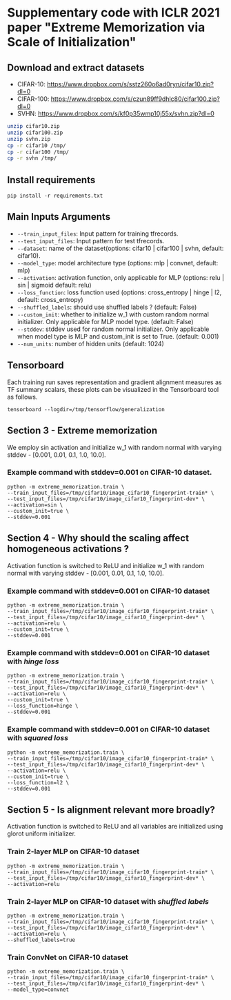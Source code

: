 # Supplementary code with ICLR 2021 paper "Extreme Memorization via Scale of Initialization"

## Download and extract datasets

-   CIFAR-10: https://www.dropbox.com/s/sstz260o6ad0ryn/cifar10.zip?dl=0
-   CIFAR-100: https://www.dropbox.com/s/czun89ff9dhlc80/cifar100.zip?dl=0
-   SVHN: https://www.dropbox.com/s/kf0p35wmp10j55x/svhn.zip?dl=0

```bash
unzip cifar10.zip
unzip cifar100.zip
unzip svhn.zip
cp -r cifar10 /tmp/
cp -r cifar100 /tmp/
cp -r svhn /tmp/
```

## Install requirements

```
pip install -r requirements.txt
```

## Main Inputs Arguments

*   `--train_input_files`: Input pattern for training tfrecords.
*   `--test_input_files`: Input pattern for test tfrecords.
*   `--dataset`: name of the dataset(options: cifar10 | cifar100 | svhn,
    default: cifar10).
*   `--model_type`: model architecture type (options: mlp | convnet, default:
    mlp)
*   `--activation`: activation function, only applicable for MLP (options: relu
    | sin | sigmoid default: relu)
*   `--loss_function`: loss function used (options: cross_entropy | hinge | l2,
    default: cross_entropy)
*   `--shuffled_labels`: should use shuffled labels ? (default: False)
*   `--custom_init`: whether to initialize w_1 with custom random normal
    initializer. Only applicable for MLP model type. (default: False)
*   `--stddev`: stddev used for random normal initializer. Only applicable when
    model type is MLP and custom_init is set to True. (default: 0.001)
*   `--num_units`: number of hidden units (default: 1024)

## Tensorboard

Each training run saves representation and gradient alignment measures as TF
summary scalars, these plots can be visualized in the Tensorboard tool as
follows.

```
tensorboard --logdir=/tmp/tensorflow/generalization
```

## Section 3 - Extreme memorization

We employ sin activation and initialize w_1 with random normal with varying
stddev - [0.001, 0.01, 0.1, 1.0, 10.0].

### Example command with stddev=0.001 on CIFAR-10 dataset.

```
python -m extreme_memorization.train \
--train_input_files=/tmp/cifar10/image_cifar10_fingerprint-train* \
--test_input_files=/tmp/cifar10/image_cifar10_fingerprint-dev* \
--activation=sin \
--custom_init=true \
--stddev=0.001
```

## Section 4 - Why should the scaling affect homogeneous activations ?

Activation function is switched to ReLU and initialize w_1 with random normal
with varying stddev - [0.001, 0.01, 0.1, 1.0, 10.0].

### Example command with stddev=0.001 on CIFAR-10 dataset

```
python -m extreme_memorization.train \
--train_input_files=/tmp/cifar10/image_cifar10_fingerprint-train* \
--test_input_files=/tmp/cifar10/image_cifar10_fingerprint-dev* \
--activation=relu \
--custom_init=true \
--stddev=0.001
```

### Example command with stddev=0.001 on CIFAR-10 dataset with *hinge loss*

```
python -m extreme_memorization.train \
--train_input_files=/tmp/cifar10/image_cifar10_fingerprint-train* \
--test_input_files=/tmp/cifar10/image_cifar10_fingerprint-dev* \
--activation=relu \
--custom_init=true \
--loss_function=hinge \
--stddev=0.001
```

### Example command with stddev=0.001 on CIFAR-10 dataset with *squared loss*

```
python -m extreme_memorization.train \
--train_input_files=/tmp/cifar10/image_cifar10_fingerprint-train* \
--test_input_files=/tmp/cifar10/image_cifar10_fingerprint-dev* \
--activation=relu \
--custom_init=true \
--loss_function=l2 \
--stddev=0.001
```

## Section 5 - Is alignment relevant more broadly?

Activation function is switched to ReLU and all variables are initialized using
glorot uniform initializer.

### Train 2-layer MLP on CIFAR-10 dataset

```
python -m extreme_memorization.train \
--train_input_files=/tmp/cifar10/image_cifar10_fingerprint-train* \
--test_input_files=/tmp/cifar10/image_cifar10_fingerprint-dev* \
--activation=relu
```

### Train 2-layer MLP on CIFAR-10 dataset with *shuffled labels*

```
python -m extreme_memorization.train \
--train_input_files=/tmp/cifar10/image_cifar10_fingerprint-train* \
--test_input_files=/tmp/cifar10/image_cifar10_fingerprint-dev* \
--activation=relu \
--shuffled_labels=true
```

### Train ConvNet on CIFAR-10 dataset

```
python -m extreme_memorization.train \
--train_input_files=/tmp/cifar10/image_cifar10_fingerprint-train* \
--test_input_files=/tmp/cifar10/image_cifar10_fingerprint-dev* \
--model_type=convnet
```
